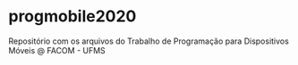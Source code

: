 # progmobile2020
Repositório com os arquivos do Trabalho de Programação para Dispositivos Móveis @ FACOM - UFMS
